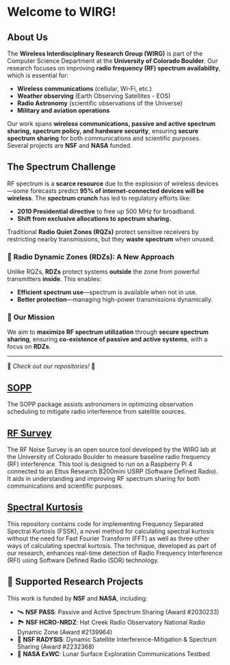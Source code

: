 # Welcome to WIRG!  

## About Us  
The **Wireless Interdisciplinary Research Group (WIRG)** is part of the Computer Science Department at the **University of Colorado Boulder**. Our research focuses on improving **radio frequency (RF) spectrum availability**, which is essential for:  
- **Wireless communications** (cellular, Wi-Fi, etc.)  
- **Weather observing** (Earth Observing Satellites - EOS)  
- **Radio Astronomy** (scientific observations of the Universe)  
- **Military and aviation operations**  

Our work spans **wireless communications, passive and active spectrum sharing, spectrum policy, and hardware security**, ensuring **secure spectrum sharing** for both communications and scientific purposes. Several projects are **NSF** and **NASA** funded.  

## The Spectrum Challenge  
RF spectrum is a **scarce resource** due to the explosion of wireless devices—some forecasts predict **95% of internet-connected devices will be wireless**. The **spectrum crunch** has led to regulatory efforts like:  
- **2010 Presidential directive** to free up 500 MHz for broadband.  
- **Shift from exclusive allocations to spectrum sharing.**  

Traditional **Radio Quiet Zones (RQZs)** protect sensitive receivers by restricting nearby transmissions, but they **waste spectrum** when unused.  

### 🔹 **Radio Dynamic Zones (RDZs)**: A New Approach  
Unlike RQZs, **RDZs** protect systems **outside** the zone from powerful transmitters **inside**. This enables:  
- **Efficient spectrum use**—spectrum is available when not in use.  
- **Better protection**—managing high-power transmissions dynamically.  

### 🔹 **Our Mission**  
We aim to **maximize RF spectrum utilization** through **secure spectrum sharing**, ensuring **co-existence of passive and active systems**, with a focus on **RDZs**.

---

📌 *Check out our repositories!* 🚀  
## [SOPP](https://pypi.org/project/sopp/)
The SOPP package assists astronomers in optimizing observation scheduling to mitigate radio interference from satellite sources.

## [RF Survey](https://github.com/NSFCUSWIFTPASS/RF_survey)
The RF Noise Survey is an open source tool developed by the WIRG lab at the University of Colorado Boulder to measure baseline radio frequency (RF) interference. This tool is designed to run on a Raspberry Pi 4 connected to an Ettus Research B200mini USRP (Software Defined Radio). It aids in understanding and improving RF spectrum sharing for both communications and scientific purposes.

## [Spectral Kurtosis](https://github.com/NSFCUSWIFTPASS/spectral_kurtosis)
This repository contains code for implementing Frequency Separated Spectral Kurtosis (FSSK), a novel method for calculating spectral kurtosis without the need for Fast Fourier Transform (FFT) as well as three other ways of calculating spectral kurtosis. The technique, developed as part of our research, enhances real-time detection of Radio Frequency Interference (RFI) using Software Defined Radio (SDR) technology.

## 🎯 **Supported Research Projects**  
This work is funded by **NSF** and **NASA**, including:  
- 🛰 **NSF PASS**: Passive and Active Spectrum Sharing (Award #2030233)  
- 🏞 **NSF HCRO-NRDZ**: Hat Creek Radio Observatory National Radio Dynamic Zone (Award #2139964)  
- 🌌 **NSF RADYSIS**: Dynamic Satellite Interference-Mitigation & Spectrum Sharing (Award #2232368)  
- 🌙 **NASA ExWC**: Lunar Surface Exploration Communications Testbed  


